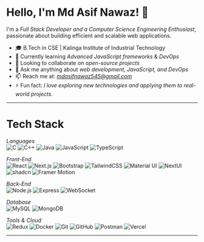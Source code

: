 # Hello, I'm Md Asif Nawaz! 👋

I'm a *Full Stack Developer and a Computer Science Engineering Enthusiast*, passionate about building efficient and scalable web applications.

- 🎓 B.Tech in CSE | Kalinga Institute of Industrial Technology
- 🌱 Currently learning *Advanced JavaScript frameworks* & *DevOps*
- 👯 Looking to collaborate on *open-source projects*
- 💬 Ask me anything about *web development, JavaScript, and DevOps*
- 📫 Reach me at: *[mdasifnawaz545@gmail.com](mailto:mdasifnawaz545@gmail.com)*
- ⚡ Fun fact: *I love exploring new technologies and applying them to real-world projects.*

---

# Tech Stack

*Languages*  
![C](https://img.shields.io/badge/-C-a8b9cc?style=flat&logo=c&logoColor=white)
![C++](https://img.shields.io/badge/-C++-00599C?style=flat&logo=c%2B%2B&logoColor=white)
![Java](https://img.shields.io/badge/-Java-007396?style=flat&logo=java&logoColor=white)
![JavaScript](https://img.shields.io/badge/-JavaScript-f7df1e?style=flat&logo=javascript&logoColor=000000)
![TypeScript](https://img.shields.io/badge/-TypeScript-007ACC?style=flat&logo=typescript&logoColor=FFFFFF)

*Front-End*  
![React](https://img.shields.io/badge/-React-61DAFB?style=flat&logo=react&logoColor=000000)
![Next.js](https://img.shields.io/badge/-Next.js-000000?style=flat&logo=next.js&logoColor=FFFFFF)
![Bootstrap](https://img.shields.io/badge/-Bootstrap-7952b3?style=flat&logo=bootstrap&logoColor=white)
![TailwindCSS](https://img.shields.io/badge/-TailwindCSS-38B2AC?style=flat&logo=tailwind-css&logoColor=FFFFFF)
![Material UI](https://img.shields.io/badge/-Material--UI-007fff?style=flat&logo=mui&logoColor=white)
![NextUI](https://img.shields.io/badge/-NextUI-000000?style=flat&logo=next.js&logoColor=white)
![shadcn](https://img.shields.io/badge/-shadcn-000000?style=flat&logo=vercel&logoColor=white)
![Framer Motion](https://img.shields.io/badge/-Framer--Motion-0055ff?style=flat&logo=framer&logoColor=white)

*Back-End*  
![Node.js](https://img.shields.io/badge/-Node.js-339933?style=flat&logo=node.js&logoColor=FFFFFF)
![Express](https://img.shields.io/badge/-Express-000000?style=flat&logo=express&logoColor=FFFFFF)
![WebSocket](https://img.shields.io/badge/-WebSocket-010101?style=flat&logo=socket.io&logoColor=white)

*Database*  
![MySQL](https://img.shields.io/badge/-MySQL-4479A1?style=flat&logo=mysql&logoColor=white)
![MongoDB](https://img.shields.io/badge/-MongoDB-47A248?style=flat&logo=mongodb&logoColor=FFFFFF)

*Tools & Cloud*  
![Redux](https://img.shields.io/badge/-Redux-764abc?style=flat&logo=redux&logoColor=white)
![Docker](https://img.shields.io/badge/-Docker-2496ED?style=flat&logo=docker&logoColor=FFFFFF)
![Git](https://img.shields.io/badge/-Git-f05032?style=flat&logo=git&logoColor=white)
![GitHub](https://img.shields.io/badge/-GitHub-181717?style=flat&logo=github&logoColor=FFFFFF)
![Postman](https://img.shields.io/badge/-Postman-ff6c37?style=flat&logo=postman&logoColor=white)
![Vercel](https://img.shields.io/badge/-Vercel-000000?style=flat&logo=vercel&logoColor=FFFFFF)

---
